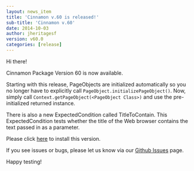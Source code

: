 ```yaml
---
layout: news_item
title: 'Cinnamon v.60 is released!'
sub-title: 'Cinnamon v.60'
date: 2014-10-03
author: jheritagesf
version: v60.0
categories: [release]
---
```


Hi there!

Cinnamon Package Version 60 is now available. 

Starting with this release, PageObjects are initialized automatically so you no longer have to explicitly call `PageObject.initializePageObject()`. Now, simply call `Context.getPageObject(<PageObject Class>)` and use the pre-initialized returned instance. 

There is also a new ExpectedCondition called TitleToContain. This ExpectedCondition tests whether the title of the Web browser contains the text passed in as a parameter.

Please click [here](https://login.salesforce.com/packaging/installPackage.apexp?p0=04td0000000N2SV) to install this version.

If you see issues or bugs, please let us know via our [Github Issues](https://github.com/forcedotcom/cinnamon/issues) page.

Happy testing!
